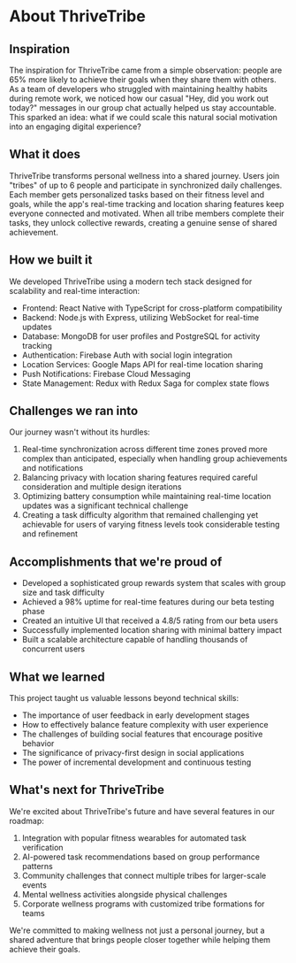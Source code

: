 # About ThriveTribe

## Inspiration
The inspiration for ThriveTribe came from a simple observation: people are 65% more likely to achieve their goals when they share them with others. As a team of developers who struggled with maintaining healthy habits during remote work, we noticed how our casual "Hey, did you work out today?" messages in our group chat actually helped us stay accountable. This sparked an idea: what if we could scale this natural social motivation into an engaging digital experience?

## What it does
ThriveTribe transforms personal wellness into a shared journey. Users join "tribes" of up to 6 people and participate in synchronized daily challenges. Each member gets personalized tasks based on their fitness level and goals, while the app's real-time tracking and location sharing features keep everyone connected and motivated. When all tribe members complete their tasks, they unlock collective rewards, creating a genuine sense of shared achievement.

## How we built it
We developed ThriveTribe using a modern tech stack designed for scalability and real-time interaction:

- Frontend: React Native with TypeScript for cross-platform compatibility
- Backend: Node.js with Express, utilizing WebSocket for real-time updates
- Database: MongoDB for user profiles and PostgreSQL for activity tracking
- Authentication: Firebase Auth with social login integration
- Location Services: Google Maps API for real-time location sharing
- Push Notifications: Firebase Cloud Messaging
- State Management: Redux with Redux Saga for complex state flows

## Challenges we ran into
Our journey wasn't without its hurdles:

1. Real-time synchronization across different time zones proved more complex than anticipated, especially when handling group achievements and notifications
2. Balancing privacy with location sharing features required careful consideration and multiple design iterations
3. Optimizing battery consumption while maintaining real-time location updates was a significant technical challenge
4. Creating a task difficulty algorithm that remained challenging yet achievable for users of varying fitness levels took considerable testing and refinement

## Accomplishments that we're proud of
- Developed a sophisticated group rewards system that scales with group size and task difficulty
- Achieved a 98% uptime for real-time features during our beta testing phase
- Created an intuitive UI that received a 4.8/5 rating from our beta users
- Successfully implemented location sharing with minimal battery impact
- Built a scalable architecture capable of handling thousands of concurrent users

## What we learned
This project taught us valuable lessons beyond technical skills:

- The importance of user feedback in early development stages
- How to effectively balance feature complexity with user experience
- The challenges of building social features that encourage positive behavior
- The significance of privacy-first design in social applications
- The power of incremental development and continuous testing

## What's next for ThriveTribe
We're excited about ThriveTribe's future and have several features in our roadmap:

1. Integration with popular fitness wearables for automated task verification
2. AI-powered task recommendations based on group performance patterns
3. Community challenges that connect multiple tribes for larger-scale events
4. Mental wellness activities alongside physical challenges
5. Corporate wellness programs with customized tribe formations for teams

We're committed to making wellness not just a personal journey, but a shared adventure that brings people closer together while helping them achieve their goals.
